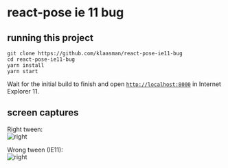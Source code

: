 # react-pose ie 11 bug

## running this project

```
git clone https://github.com/klaasman/react-pose-ie11-bug
cd react-pose-ie11-bug
yarn install
yarn start
```

Wait for the initial build to finish and open [`http://localhost:8000`](http://localhost:8000) in Internet Explorer 11.

## screen captures

Right tween:  
![right](/gif-right.png)

Wrong tween (IE11):  
![right](/gif-wrong.png)
